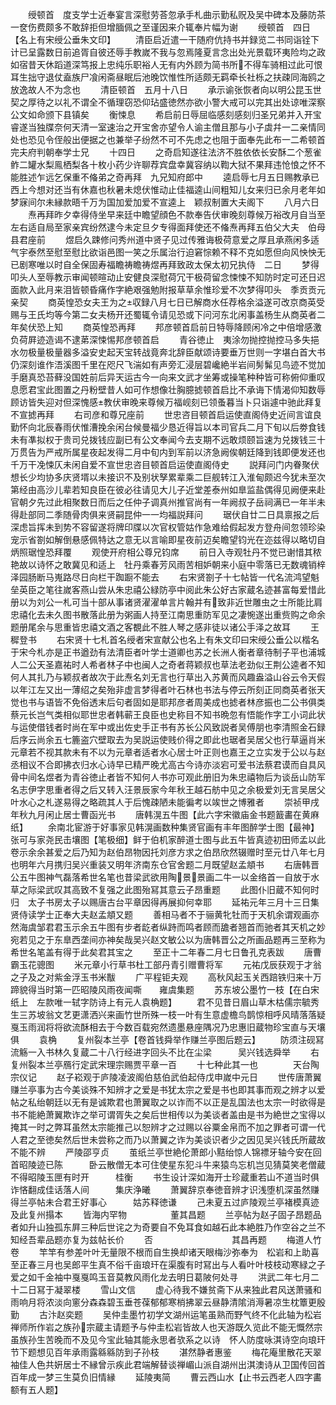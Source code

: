 <!-- { "loadSidebar": true } -->
　　绶顿首　度支学士近奉宴言深慰劳荅忽承手札曲示勤私贶及吴中碑本及藤防茶一奁伤费颇多不敢辞拒但增腼佩之至谨因来介辄奉片幅为谢
　　绶顿首　四日【名上有宋绶公垂朱文印】
　　清臣启近遣一干随府伉持书并録览二书同诣铨下计已呈露数日前追胥自彼还辱手教嵗不我与忽焉隆夏言念出处光景载环夷险均之政如宿昔天休蹈道深笃报上忠纯乐职裕人无有内外顾为简书所不得车骑相过此可恨耳生拙守退仗盍族尸飡闲斋昼眠后池晚饮惟性所适颇无羁牵长社栎之扶疎同海鸥之放逸故人不为念也
　　清臣顿首　五月十八日
　　承示谕张恢者向以明公昆玉世契之厚待之以礼不谓全不循理窃恐仰玷盛徳然亦欲小警大戒可以完其出处谅唯深察公文如命颁下县镇矣
　　衡悚息
　　希启前日辱屈临感刻感刻归圣兄弟并入开宝睿遂当独牒奈何天清一室速治之开宝舍亦望令人谕主僧且那与小子虡幷一二亲情同处也恐见令侄般出便据之也兼举子纷然不可不先虑之也阻于面奉先此布一二希顿首　完夫府判朝奉学士兄
　　十四日
　　之奇启知遂往法济不胜依依长安酥二个葱雀鲊二罐水梨鳯栖梨各十枚小药少许聊荐宾盘幸冀容纳以鞫大狱不果拜违怆悢之怀不能胜述乍远乞保重不偹弟之奇再拜　九兄知府郎中
　　逵启辱七月五日赐教承已西上今想对还当有休嘉也秋暑未熄伏惟动止佳福逵山间粗知儿女来归已余月老年如梦寐间尔未縁款晤千万为国加爱加爱不宣逵上　颖叔制置大夫阁下
　　八月六日
　　焘再拜昨夕幸得侍坐早来廷中瞻望顔色不款奉告伏审晚刻尊候万裕改月自当至左右适自局至家亲宾纷然逮今未定旦夕专得面拜使还不偹焘再拜五伯父大夫　伯母县君座前
　　煜启久踈修问秀州道中贤子见过传雅诲极荷意爱之厚且承燕闲多适气宇泰然至慰至慰比欲诣邑图一笑之乐属治行迫窘悰赖不释不克如愿但向风怏怏无已剧寒唯以时自全保固寿福瞻祷瞻祷煜再拜致政太保太初兄执侍　二日
　　梦得叩头人至辱教示审闻顿暄动止安健良深慰荷冗干极荷留念悚悚不知防时定可还日迟面款入此月来泪皆顿昏痛作字絶艰强勉附报草草余惟珍爱不次梦得叩头　季贡贡元亲契
　　商英惶恐女夫王为之収録八月七日已解商水任荐格余溢遂可改京商英受赐与王氏均等今第二女夫杨开还蜀辄令请见恐或下问河东北闲事盖杨生从商英者二年矣伏恐上知
　　商英惶恐再拜
　　邦彦顿首启前日特辱降顾闲冷之中倍增感激负荷屛迹造谒不逮苐深悚惕邦彦顿首启
　　青谷徳止　夷涂勿抛控抛控马多失挹水勿极量极量器多溢安史起天宝转战竟奔北辞臣献颂诗要垂万世则一字堪白首大书仍深刻谁作浯溪图千里在咫尺飞湍如有声旁汇浸层碧巉絶半岩间髣髴见鸟迹不觉加手磨真恐苔藓没国姓前后异天运古今一向来文武才坐筹或操笔种种皆可称俯仰重叹息愿君宝此图置之丹粉壁昔人如可作想像壮胸臆摅顿首启比不承诲下情渴仰知数辱顾访皆失迎对但深愧感教伏审晚来尊候万福岘刻已领蚤暮当卜只诣遽中驰此拜复不宣摅再拜
　　右司彦和尊兄座前
　　世忠咨目顿首启运使直阁侍史近间言谊良勤怀向北辰春雨伏惟漕挽余闲台候曼福少恳近得旨以本司官兵二月下旬以后劵食钱未有凖拟权于贵司兑拨钱应副已有公文奉闻今去支期不远敢烦颐旨速为兑拨钱三十万贯告为严戒所属星夜起发得二月中旬内到军前以济急阙俟朝廷降到钱即便发还也千万干凂悚仄未闲自爱不宣世忠咨目顿首启运使直阁侍史
　　説拜问门内眷聚伏想长少均协多庆贤壻以未接识不及别状孥累辈乘二巨舰转江入淮甸颇迟今犹未至次第经由高沙儿辈若知良臣在彼必往请见大儿子近堂差泰州如臯监盐偶得见阙便来赴官朝夕先过此相聚数日而后之任仲子调真州推官尚有一年阙叔子岳祠满已一年半未得赴部同二季随骨肉俱来贤嗣昆仲一一均福説拜问
　　琚伏自廿二日具禀报之后深虑旨挥未到势不容留遂将牌印牒以次官权管姑作急难给假起发方登舟间忽领珍染宠示省劄如解倒悬感佩特达之意无以言喻即星夜前迈矣瞻望钧光在迩兹得以略切自炳照琚惶恐拜覆
　　观使开府相公尊兄钧席
　　前日入寺观牡丹不觉已谢惜其秾艳故以诗怀之敢冀见和适上　牡丹乘春芳风雨苦相妒朝来小庭中零落已无数魂销梓泽园肠断马嵬路尽日向栏干踟蹰不能去
　　右宋贤劄子十七帖皆一代名流鸿望魁垒英臣之笔往嵗客燕山尝从朱忠禧公緑防亭中阅此朱公好古家蔵名迹甚富每爱惜此册以为刘公一札可当十部从事诸贤濯濯单言片翰并有致非近世雕虫之士所能比肩忠禧化去未久图书散落此册为粥画人持至江南思重防军见之凄惋遂出重赀购之命余题册尾余与思重皆忠禧文酒之客覩此不胜人琴之感非徒以诸公手泽之故耳
　　王穉登书
　　右宋贤十七札首名绶者宋宣献公也名上有朱文印曰宋绶公垂公以楷名于宋今札亦是正书遒劲有法清臣者叶学士道卿也苏之长洲人衡者章待制子平也浦城人二公天圣嘉祐时人希者林子中也闽人之奇者蒋颖叔也草法老劲似王荆公逵者不知何人其扎乃与颖叔者故次于此焘名刘无言也行草出入苏黄而风趣盎溢山谷云令天假以年江左又出一薄绍之矣殆非虚言梦得者叶石林也书法与停云所刻正同商英者张天觉也书与语皆不免俗透末后句者固如是耶邦彦者周美成也摅者林彦振也二公书俱类蔡元长岂气类相似耶世忠者韩蕲王良臣也史称目不知书晩忽有悟能作字工小词此状与运使借钱者时尚在军中或出佐史手正书有苏长公风致説者吴傅朋也李清照金石録后序云尚余五七簏盗穴壁取去为吴説运使贱价得之即此也琚者吴居父也行草逼肖米元章若不视其款未有不以为元章者适者水心居士叶正则也嘉王之立实发于公以与赵丞相议不合即拂衣归水心诗早已精严晚尤高古今诗亦淡宕可爱书法蔡君谟而自具风骨中间名煜者为青谷徳止者皆不知何人书亦可观此册旧为朱忠禧物后为谈岳山防军名志伊字思重者得之后又转入汪景辰家今年秋王越石舫中见之余极爱刘无言吴居父叶水心之札遂易得之略疏其人于后愧疎陋未能徧考以竢世之博雅者
　　崇祯甲戌年秋九月闲止居士曹函光书
　　唐韩滉五牛图【此六字宋徽庙金书题籖畵在黄麻纸】
　　余南北宦游于好事家见韩滉画数种集贤官画有丰年图醉学士图【最神】张可与家尧民击壤图【笔极细】鲜于伯机家醉道士图与此五牛皆真迹初田师孟以此卷示余余甚爱之后乃知为赵伯昂物因托刘彦方求之伯昂欣然辍赠时至元廿八年七月也明年六月携归吴兴重装又明年济南东仓官舍题二月既望赵孟頫书
　　右唐韩晋公五牛图神气磊落希世名笔也昔梁武欲用陶景景画二牛一以金络首一自放于水草之际梁武叹其高致不复强之此图殆冩其意云子昂重题
　　此图仆旧蔵不知何时归　太子书房太子以赐唐古台平章因得再展抑何幸耶
　　延祐元年三月十三日集贤侍读学士正奉大夫赵孟頫又题
　　善相马者不于骊黄牝牡而于天机余谓观画亦然海虞邹君君玉示余五牛图有步者龁者纵跱而鸣者顾而舚者翘首而驰者其天机之妙宛若见之于东臯西垄间亦神矣哉吴兴赵文敏公以为唐韩晋公之所画品题再三至称为希世名笔盖有得于此矣君其宝之
　　至正十二年春二月七日鲁孔克表跋
　　唐曹霸玉花骢图
　　米元章小行草书杜工部丹青引赠曹将军
　　元祐戊辰获观于才翁之子及之对紫金浮玉书米黻
　　广平程钜夫观
　　高秋风起玉关西踣铁归来十万蹄貌得当时第一匹昭陵风雨夜闻嘶　　雍虞集题
　　苏东坡公墨竹一枝【在白宋纸上　左款唯一轼字防诗上有元人袁桷题】
　　君不见昔日眉山草木枯儒宗毓秀生三苏坡翁文艺更潇洒兴来画竹世所殊一枝一叶有生意虚檐鸟鹊惊相呼风晴落落疑戛玉雨润将将欲流酥相去于今数百载宛然遗墨悬座隅况乃忠惠旧蔵物珍宝直与天壤俱
　　袁桷
　　复州裂本兰亭【卷首钱舜举作赚兰亭图后题云】
　　防须注砚冩流觞一入书林久复蔵二十八行经进字回头不比在尘梁　　　吴兴钱选舜举
　　右复州裂本兰亭鴈行定武宋理宗赐贾平章一百
　　十七种此其一也　　　　天台陶宗仪记
　　赵子崧观于庐陵凌波阁伯慈伯武伯起侍戊申嵗中元日
　　世传唐萧翼赚兰亭事为古今美谈殊不知辨才之爱是书犹太宗之爱是书也即其事而观之辨才以爱帖之私绐朝廷以无有是诚欺君也萧翼取之以诈而不以正是乱国法也太宗一时欲得是书不能絶萧翼欺诈之举可谓胥失之矣后世相传以为美谈者盖由是书为絶世之宝得以掩其一时之弊耳虽然太宗能推己以恕辨才之过赐以谷粟金帛而不加之罪者可谓一代人君之至徳矣然后世未尝称之而乃以萧翼之诈为美谈识者少之因见吴兴钱氏所蔵故不能不辨
　　严陵邵亨贞
　　茧纸兰亭世絶伦萧郎小黠绐惊人锦褾牙轴今安在回首昭陵迹已陈　　　卧云散僧无本可住使星东犯斗牛来猿鸟忘机岂见猜莫笑老僧蔵不得昭陵玉匣有时开　　　桂衡
　　书生设计深如海开士珍蔵重若山不道当时俱诈悋翻成佳话落人间　　　集庆浄曦
　　萧翼辞京奉徳音辨才识浅堕机深虽然赚得兰亭帖未合君王好事心　　　姑苏释徳谦
　　己未夏五过庐陵观兰亭褚模真迹及此复州搨本
　　皆海内罕物　　　　　董其昌题
　　兰亭帖为赵子固子昂题品者如升山独孤东屛三种后世诧之为奇要自不免耳食如越石此本絶胜乃作空谷之兰不知经吾辈品题亦复为兹帖长价
　　否　　　　　　　　　其昌再题
　　梅道人竹卷
　　竿竿有参差叶叶无量限不根而自生换却诸天眼梅沙弥奉为　松岩和上助喜至正春三月也吴郎平生真不俗千亩琅玕在渠腹有时冩出与人看叶叶枝枝动寒緑之子爱之如千金袖中戛戛鸣玉音莫教风雨化龙去明日葛陂何处寻
　　洪武二年七月二十二日冩于凝翠楼
　　雪山文信
　　虚心待我不嫌贫斋下从来独此君风送萧骚和雨响月将浓淡向窻分森森碧玉垂苍葆郁郁寒梢拂翠云昼静清隂消溽暑凉生枕簟更殷勤
　　古汴赵奕题
　　吴仲圭墨竹初学文湖州运笔虽熟而野气终不化此轴为松岩禅师所作岩之族孙宗蔵主请题予与仲圭松岩皆故人也天游既久览此不能无慨然宗虽族孙生苦晚而不及见今宝此轴其能永思者欤系之以诗　怀人防度咏淇诗空向琅玕节下题想见百年承雨露緜緜防到子孙枝
　　湛然静者惠鉴
　　梅花庵里散花天翠袖佳人色共姸居士不縁曾示疾此君端解替谈禅嵋山派自湖州出淇澳诗从卫国传回首百年成一梦三生莫负旧情縁
　　延陵夷简
　　曹云西山水【止书云西老人四字畵额有五人题】
